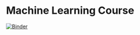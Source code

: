 # Machine Learning Course
[![Binder](https://mybinder.org/badge_logo.svg)](https://mybinder.org/v2/gh/https%3A%2F%2Fmybinder.org%2Fv2%2Fgh%2Fstutton%2Fmachine-learning-course.git%2Fmaster/master)
